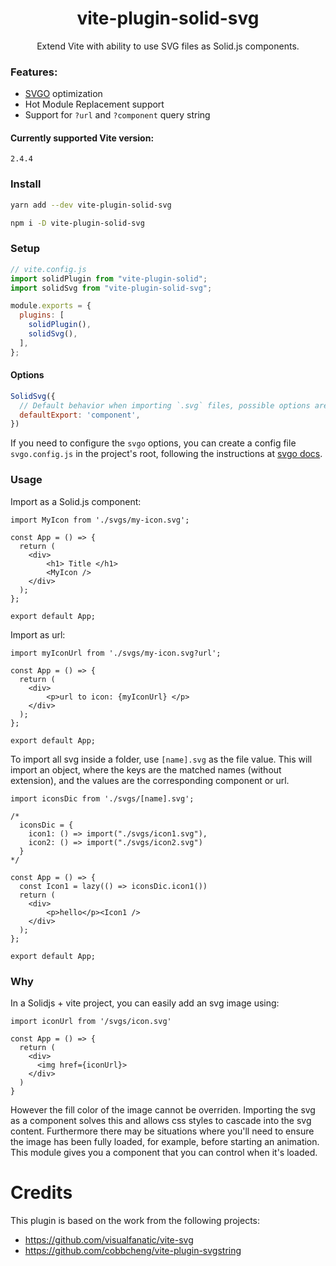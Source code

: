 <h1 align="center">vite-plugin-solid-svg</h1>
<p align="center">Extend Vite with ability to use SVG files as Solid.js components.</p>

### Features:
- [SVGO](https://github.com/svg/svgo) optimization
- Hot Module Replacement support
- Support for `?url` and `?component` query string

#### Currently supported Vite version:

<p><code>2.4.4</code></p>

### Install

```bash
yarn add --dev vite-plugin-solid-svg

npm i -D vite-plugin-solid-svg
```

### Setup

```js
// vite.config.js
import solidPlugin from "vite-plugin-solid";
import solidSvg from "vite-plugin-solid-svg";

module.exports = {
  plugins: [
    solidPlugin(),
    solidSvg(),
  ],
};
```

#### Options

```js
SolidSvg({
  // Default behavior when importing `.svg` files, possible options are: 'url' and `component`
  defaultExport: 'component',
})
```

If you need to configure the `svgo` options, you can create a config file `svgo.config.js` in the project's root, following the instructions at [svgo docs](https://github.com/svg/svgo).

### Usage

Import as a Solid.js component:
```
import MyIcon from './svgs/my-icon.svg';

const App = () => {
  return (
    <div>
        <h1> Title </h1>
        <MyIcon />
    </div>
  );
};

export default App;
```

Import as url:
```
import myIconUrl from './svgs/my-icon.svg?url';

const App = () => {
  return (
    <div>
        <p>url to icon: {myIconUrl} </p>
    </div>
  );
};

export default App;
```

To import all svg inside a folder, use `[name].svg` as the file value. This will import an object, where the keys are the matched names (without extension), and the values are the corresponding component or url.
```
import iconsDic from './svgs/[name].svg';

/*
  iconsDic = {
    icon1: () => import("./svgs/icon1.svg"),
    icon2: () => import("./svgs/icon2.svg")
  }
*/

const App = () => {
  const Icon1 = lazy(() => iconsDic.icon1())
  return (
    <div>
        <p>hello</p><Icon1 />
    </div>
  );
};

export default App;
```

### Why

In a Solidjs + vite project, you can easily add an svg image using:

```
import iconUrl from '/svgs/icon.svg'

const App = () => {
  return (
    <div>
      <img href={iconUrl}>
    </div>
  )
}

```

However the fill color of the image cannot be overriden. Importing the svg as a component solves this and allows css styles to cascade into the svg content. Furthermore there may be situations where you'll need to ensure the image has been fully loaded, for example, before starting an animation. This module gives you a component that you can control when it's loaded.

# Credits
This plugin is based on the work from the following projects:
- https://github.com/visualfanatic/vite-svg
- https://github.com/cobbcheng/vite-plugin-svgstring
